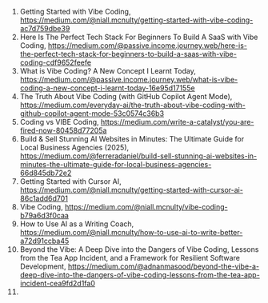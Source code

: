 


 1) Getting Started with Vibe Coding, https://medium.com/@niall.mcnulty/getting-started-with-vibe-coding-ac7d759dbe39
 2) Here Is The Perfect Tech Stack For Beginners To Build A SaaS with Vibe Coding, https://medium.com/@passive.income.journey.web/here-is-the-perfect-tech-stack-for-beginners-to-build-a-saas-with-vibe-coding-cdf9652feefe
 3) What is Vibe Coding? A New Concept I Learnt Today, https://medium.com/@passive.income.journey.web/what-is-vibe-coding-a-new-concept-i-learnt-today-16e95d17155e
 4) The Truth About Vibe Coding (with GitHub Copilot Agent Mode), https://medium.com/everyday-ai/the-truth-about-vibe-coding-with-github-copilot-agent-mode-53c0574c36b3
 5) Coding vs VIBE Coding, https://medium.com/write-a-catalyst/you-are-fired-now-80458d77205a
 6) Build & Sell Stunning AI Websites in Minutes: The Ultimate Guide for Local Business Agencies (2025), https://medium.com/@ferreradaniel/build-sell-stunning-ai-websites-in-minutes-the-ultimate-guide-for-local-business-agencies-66d845db72e2
 7) Getting Started with Cursor AI, https://medium.com/@niall.mcnulty/getting-started-with-cursor-ai-86c1add6d701
 8) Vibe Coding, https://medium.com/@niall.mcnulty/vibe-coding-b79a6d3f0caa
 9) How to Use AI as a Writing Coach, https://medium.com/@niall.mcnulty/how-to-use-ai-to-write-better-a72d91ccba45
 10) Beyond the Vibe: A Deep Dive into the Dangers of Vibe Coding, Lessons from the Tea App Incident, and a Framework for Resilient Software Development, https://medium.com/@adnanmasood/beyond-the-vibe-a-deep-dive-into-the-dangers-of-vibe-coding-lessons-from-the-tea-app-incident-cea9fd2d1fa0
 11) 
 
